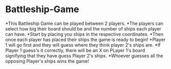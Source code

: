 # Battleship-Game


*This Battleship Game can be played between 2 players. 
*The players can select how big their board should be and the number of ships each player can have.
*Start by placing you ships in the respective coordinates.
*Then once each player has placed their ships the game is ready to begin!
*Player 1 will go first and they will guess where they think player 2's ships are. 
*If Player 1 guess's it correctly, there will be an X on PLayer 1's board signifying that they have guess Player 2's ships.
*Whoever guesses all the opposing Player's ships wins the game!
